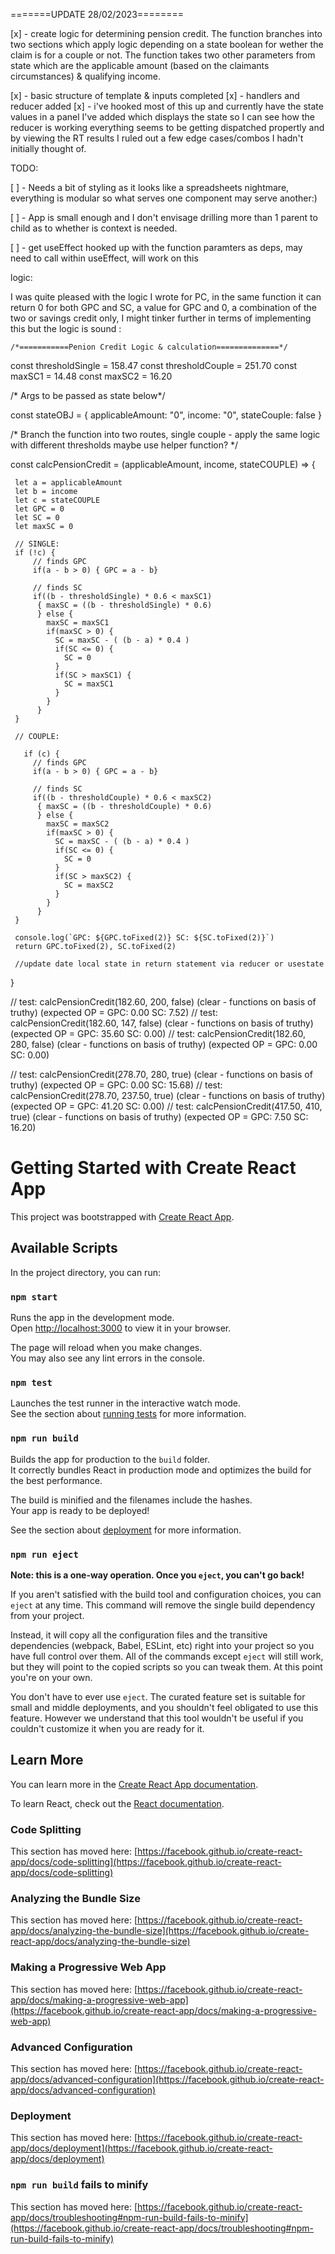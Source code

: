 =======UPDATE 28/02/2023========

[x] - create logic for determining pension credit. The function branches into two sections which apply logic depending on a state boolean for wether the claim 
is for a couple or not. The function takes two other parameters from state which are the applicable amount (based on the claimants circumstances) & qualifying income.

[x] - basic structure of template & inputs completed
[x] - handlers and reducer added
[x] - i've hooked most of this up and currently have the state values in a panel I've added which displays the state so I can see how the reducer is working
      everything seems to be getting dispatched propertly and by viewing the RT results I ruled out a few edge cases/combos I hadn't initially thought of. 
 
 TODO: 
 
[ ] - Needs a bit of styling as it looks like a spreadsheets nightmare, everything is modular so what serves one component may serve another:)

[ ] - App is small enough and I don't envisage drilling more than 1 parent to child as to whether is context is needed. 

[ ] - get useEffect hooked up with the function paramters as deps, may need to call within useEffect, will work on this


logic: 

I was quite pleased with the logic I wrote for PC, in the same function it can return 0 for both GPC and SC, a value for GPC and 0, a combination of the two or savings credit only, I might tinker further in terms of implementing this but the logic is sound :  

    /*===========Penion Credit Logic & calculation==============*/
 const thresholdSingle = 158.47
 const thresholdCouple = 251.70
 const maxSC1 = 14.48 
 const maxSC2 = 16.20

 /* Args to be passed as state below*/

 const stateOBJ = {
     applicableAmount: "0",
     income: "0",
     stateCouple: false
   }


 /* Branch the function into two routes, single couple - apply the same logic with different thresholds 
 maybe use helper function? */

 const calcPensionCredit = (applicableAmount, income, stateCOUPLE) => {

     let a = applicableAmount
     let b = income
     let c = stateCOUPLE
     let GPC = 0
     let SC = 0
     let maxSC = 0

     // SINGLE:
     if (!c) {
         // finds GPC
         if(a - b > 0) { GPC = a - b}

         // finds SC
         if((b - thresholdSingle) * 0.6 < maxSC1) 
          { maxSC = ((b - thresholdSingle) * 0.6)
          } else {
            maxSC = maxSC1
            if(maxSC > 0) {
              SC = maxSC - ( (b - a) * 0.4 )
              if(SC <= 0) {
                SC = 0
              }
              if(SC > maxSC1) {
                SC = maxSC1
              }
            } 
          }    
     } 

     // COUPLE: 

       if (c) {
         // finds GPC
         if(a - b > 0) { GPC = a - b}

         // finds SC
         if((b - thresholdCouple) * 0.6 < maxSC2) 
          { maxSC = ((b - thresholdCouple) * 0.6)
          } else {
            maxSC = maxSC2
            if(maxSC > 0) {
              SC = maxSC - ( (b - a) * 0.4 )
              if(SC <= 0) {
                SC = 0
              }
              if(SC > maxSC2) {
                SC = maxSC2
              }
            }
          }    
     } 

     console.log(`GPC: ${GPC.toFixed(2)} SC: ${SC.toFixed(2)}`)
     return GPC.toFixed(2), SC.toFixed(2)

     //update date local state in return statement via reducer or usestate
 }




 // test: calcPensionCredit(182.60, 200, false) (clear - functions on basis of truthy) (expected OP  = GPC: 0.00 SC: 7.52)
 // test: calcPensionCredit(182.60, 147, false) (clear - functions on basis of truthy) (expected OP  = GPC: 35.60 SC: 0.00)
 // test: calcPensionCredit(182.60, 280, false) (clear - functions on basis of truthy) (expected OP  = GPC: 0.00 SC: 0.00)

 // test: calcPensionCredit(278.70, 280, true) (clear - functions on basis of truthy) (expected OP  = GPC: 0.00 SC: 15.68)
 // test: calcPensionCredit(278.70, 237.50, true) (clear - functions on basis of truthy) (expected OP  = GPC: 41.20 SC: 0.00)
 // test: calcPensionCredit(417.50, 410, true) (clear - functions on basis of truthy) (expected OP  = GPC: 7.50 SC: 16.20)
















# Getting Started with Create React App

This project was bootstrapped with [Create React App](https://github.com/facebook/create-react-app).

## Available Scripts

In the project directory, you can run:

### `npm start`

Runs the app in the development mode.\
Open [http://localhost:3000](http://localhost:3000) to view it in your browser.

The page will reload when you make changes.\
You may also see any lint errors in the console.

### `npm test`

Launches the test runner in the interactive watch mode.\
See the section about [running tests](https://facebook.github.io/create-react-app/docs/running-tests) for more information.

### `npm run build`

Builds the app for production to the `build` folder.\
It correctly bundles React in production mode and optimizes the build for the best performance.

The build is minified and the filenames include the hashes.\
Your app is ready to be deployed!

See the section about [deployment](https://facebook.github.io/create-react-app/docs/deployment) for more information.

### `npm run eject`

**Note: this is a one-way operation. Once you `eject`, you can't go back!**

If you aren't satisfied with the build tool and configuration choices, you can `eject` at any time. This command will remove the single build dependency from your project.

Instead, it will copy all the configuration files and the transitive dependencies (webpack, Babel, ESLint, etc) right into your project so you have full control over them. All of the commands except `eject` will still work, but they will point to the copied scripts so you can tweak them. At this point you're on your own.

You don't have to ever use `eject`. The curated feature set is suitable for small and middle deployments, and you shouldn't feel obligated to use this feature. However we understand that this tool wouldn't be useful if you couldn't customize it when you are ready for it.

## Learn More

You can learn more in the [Create React App documentation](https://facebook.github.io/create-react-app/docs/getting-started).

To learn React, check out the [React documentation](https://reactjs.org/).

### Code Splitting

This section has moved here: [https://facebook.github.io/create-react-app/docs/code-splitting](https://facebook.github.io/create-react-app/docs/code-splitting)

### Analyzing the Bundle Size

This section has moved here: [https://facebook.github.io/create-react-app/docs/analyzing-the-bundle-size](https://facebook.github.io/create-react-app/docs/analyzing-the-bundle-size)

### Making a Progressive Web App

This section has moved here: [https://facebook.github.io/create-react-app/docs/making-a-progressive-web-app](https://facebook.github.io/create-react-app/docs/making-a-progressive-web-app)

### Advanced Configuration

This section has moved here: [https://facebook.github.io/create-react-app/docs/advanced-configuration](https://facebook.github.io/create-react-app/docs/advanced-configuration)

### Deployment

This section has moved here: [https://facebook.github.io/create-react-app/docs/deployment](https://facebook.github.io/create-react-app/docs/deployment)

### `npm run build` fails to minify

This section has moved here: [https://facebook.github.io/create-react-app/docs/troubleshooting#npm-run-build-fails-to-minify](https://facebook.github.io/create-react-app/docs/troubleshooting#npm-run-build-fails-to-minify)
